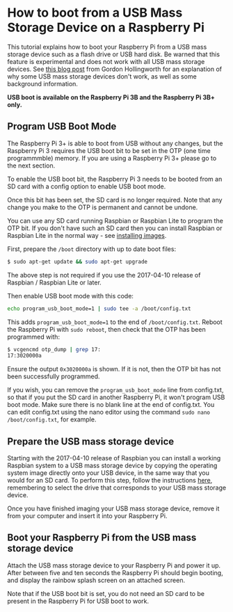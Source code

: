# How to boot from a USB Mass Storage Device on a Raspberry Pi

This tutorial explains how to boot your Raspberry Pi from a USB mass storage device such as a flash drive or USB hard disk. Be warned that this feature is experimental and does not work with all USB mass storage devices. See [this blog post](https://www.raspberrypi.org/blog/pi-3-booting-part-i-usb-mass-storage-boot/) from Gordon Hollingworth for an explanation of why some USB mass storage devices don't work, as well as some background information.

**USB boot is available on the Raspberry Pi 3B and the Raspberry Pi 3B+ only.**

## Program USB Boot Mode

The Raspberry Pi 3+ is able to boot from USB without any changes, but the Raspberry Pi 3 requires the USB boot bit to be set in the OTP (one time programmmble) memory. If you are using a Raspberry Pi 3+ please go to the next section.

To enable the USB boot bit, the Raspberry Pi 3 needs to be booted from an SD card with a config option to enable USB boot mode. 

Once this bit has been set, the SD card is no longer required. Note that any change you make to the OTP is permanent and cannot be undone.

You can use any SD card running Raspbian or Raspbian Lite to program the OTP bit. If you don't have such an SD card then you can install Raspbian or Raspbian Lite in the normal way - see [installing images](../../../installation/installing-images/README.md).

First, prepare the `/boot` directory with up to date boot files:

```bash
$ sudo apt-get update && sudo apt-get upgrade
```

The above step is not required if you use the 2017-04-10 release of Raspbian / Raspbian Lite or later.

Then enable USB boot mode with this code:

```bash
echo program_usb_boot_mode=1 | sudo tee -a /boot/config.txt
```

This adds `program_usb_boot_mode=1` to the end of `/boot/config.txt`. Reboot the Raspberry Pi with `sudo reboot`, then check that the OTP has been programmed with:

```bash
$ vcgencmd otp_dump | grep 17:
17:3020000a
```

Ensure the output `0x3020000a` is shown. If it is not, then the OTP bit has not been successfully programmed.

If you wish, you can remove the `program_usb_boot_mode` line from config.txt, so that if you put the SD card in another Raspberry Pi, it won't program USB boot mode. Make sure there is no blank line at the end of config.txt. You can edit config.txt using the nano editor using the command `sudo nano /boot/config.txt`, for example.

## Prepare the USB mass storage device
Starting with the 2017-04-10 release of Raspbian you can install a working Raspbian system to a USB mass storage device by copying the operating system image directly onto your USB device, in the same way that you would for an SD card. To perform this step, follow the instructions [here](../../../installation/installing-images/README.md), remembering to select the drive that corresponds to your USB mass storage device.

Once you have finished imaging your USB mass storage device, remove it from your computer and insert it into your Raspberry Pi.

## Boot your Raspberry Pi from the USB mass storage device

Attach the USB mass storage device to your Raspberry Pi and power it up. After between five and ten seconds the Raspberry Pi should begin booting, and display the rainbow splash screen on an attached screen.

Note that if the USB boot bit is set, you do not need an SD card to be present in the Raspberry Pi for USB boot to work.
